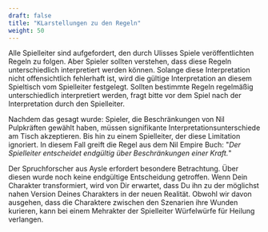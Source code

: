 ```yaml
---
draft: false
title: "KLarstellungen zu den Regeln"
weight: 50
---
```


Alle Spielleiter sind aufgefordert, den durch Ulisses Spiele veröffentlichten
Regeln zu folgen. Aber Spieler sollten verstehen, dass diese Regeln
unterschiedlich interpretiert werden können. Solange diese Interpretation nicht
offensichtlich fehlerhaft ist, wird die gültige Interpretation an diesem
Spieltisch vom Spielleiter festgelegt. Sollten bestimmte Regeln regelmäßig
unterschiedlich interpretiert werden, fragt bitte vor dem Spiel nach der
Interpretation durch den Spielleiter. 

Nachdem das gesagt wurde: Spieler, die Beschränkungen von Nil Pulpkräften
gewählt haben, müssen signifikante Interpretationsunterschiede am Tisch
akzeptieren. Bis hin zu einem Spielleiter, der diese Limitation ignoriert. In
diesem Fall greift die Regel aus dem Nil Empire Buch: "*Der Spielleiter
entscheidet endgültig über Beschränkungen einer Kraft.*" 

Der Spruchforscher aus Aysle erfordert besondere Betrachtung. Über diesen wurde
noch keine endgültige Entscheidung getroffen. Wenn Dein Charakter
transformiert, wird von Dir erwartet, dass Du ihn zu der möglichst nahen
Version Deines Charakters in der neuen Realität. Obwohl wir davon ausgehen,
dass die Charaktere zwischen den Szenarien ihre Wunden kurieren, kann bei einem
Mehrakter der Spielleiter Würfelwürfe für Heilung verlangen.

